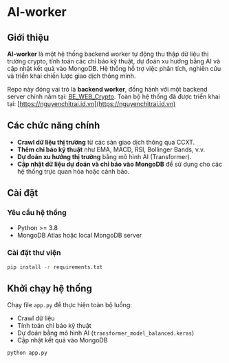 # AI-worker

## Giới thiệu

**AI-worker** là một hệ thống backend worker tự động thu thập dữ liệu thị trường crypto, tính toán các chỉ báo kỹ thuật, dự đoán xu hướng bằng AI và cập nhật kết quả vào MongoDB. Hệ thống hỗ trợ việc phân tích, nghiên cứu và triển khai chiến lược giao dịch thông minh.

Repo này đóng vai trò là **backend worker**, đồng hành với một backend server chính nằm tại: [BE\_WEB\_Crypto](https://github.com/Nguyenchitrai62/BE_WEB_Crypto). Toàn bộ hệ thống đã được triển khai tại: [https://nguyenchitrai.id.vn](https://nguyenchitrai.id.vn)

## Các chức năng chính

* **Crawl dữ liệu thị trường** từ các sàn giao dịch thông qua CCXT.
* **Thêm chỉ báo kỹ thuật** như EMA, MACD, RSI, Bollinger Bands, v.v.
* **Dự đoán xu hướng thị trường** bằng mô hình AI (Transformer).
* **Cập nhật dữ liệu dự đoán và chỉ báo vào MongoDB** để sử dụng cho các hệ thống trực quan hóa hoặc cảnh báo.

## Cài đặt

### Yêu cầu hệ thống

* Python >= 3.8
* MongoDB Atlas hoặc local MongoDB server

### Cài đặt thư viện

```bash
pip install -r requirements.txt
```

## Khởi chạy hệ thống

Chạy file `app.py` để thực hiện toàn bộ luồng:

* Crawl dữ liệu
* Tính toán chỉ báo kỹ thuật
* Dự đoán bằng mô hình AI (`transformer_model_balanced.keras`)
* Cập nhật kết quả vào MongoDB

```bash
python app.py
```
